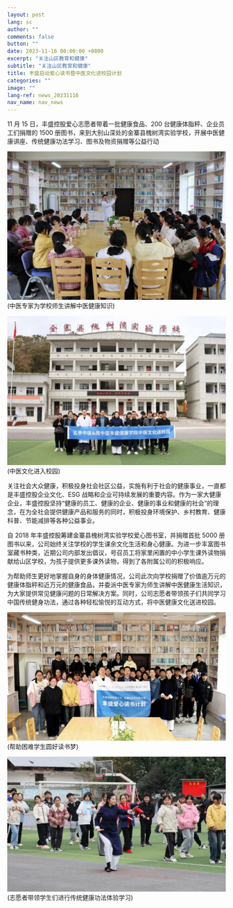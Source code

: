 ```yaml
---
layout: post
lang: sc
author: ""
comments: false
button: ""
date: 2023-11-16 00:00:00 +0800
excerpt: "关注山区教育和健康"
subtitle: "关注山区教育和健康"
title: 丰盛启动爱心读书暨中医文化进校园计划
categories: ""
image: ""
lang-ref: news_20231116
nav_name: nav_news
---
```


11 月 15 日，丰盛控股爱心志愿者带着一批健康食品、200 台健康体脂秤、企业员工们捐赠的 1500 册图书，来到大别山深处的金寨县槐树湾实验学校，开展中医健康讲座、传统健康功法学习、图书及物资捐赠等公益行动

![](/files/forestry_uploads/20232211-1080x732.png)
(中医专家为学校师生讲解中医健康知识)

![](/files/forestry_uploads/20232211-1080x739.png)
(中医文化进入校园)

关注社会大众健康，积极投身社会社区公益，实施有利于社会的健康事业，一直都是丰盛控股企业文化、ESG 战略和企业可持续发展的重要内容。作为一家大健康企业，丰盛控股坚持“健康的员工、健康的企业、健康的事业和健康的社会”的理念，在为全社会提供健康产品和服务的同时，积极投身环境保护、乡村教育、健康科普、节能减排等各种公益事业。

自 2018 年丰盛控股筹建金寨县槐树湾实验学校爱心图书室，并捐赠首批 5000 册图书以来，公司始终关注学校的学生课余文化生活和身心健康。为进一步丰富图书室藏书种类，近期公司内部发出倡议，号召员工将家里闲置的中小学生课外读物捐献给山区学校，为孩子提供更多课外读物，得到了各附属公司的积极响应。

为帮助师生更好地掌握自身的身体健康情况，公司此次向学校捐赠了价值逾万元的健康体脂秤和近万元的健康食品，并委派中医专家为师生讲解中医健康生活知识，为大家提供常见健康问题的日常解决方案。同时，公司志愿者带领孩子们共同学习中国传统健身功法，通过各种轻松愉悦的互动方式，将中医健康文化送进校园。

![](/files/forestry_uploads/20232211-1080x633.png)
(帮助困难学生圆好读书梦)

![](/files/forestry_uploads/20232211-1080x667.png)
(志愿者带领学生们进行传统健康功法体验学习)
